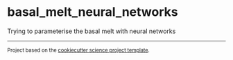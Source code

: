 basal_melt_neural_networks
==============================
<!-- [![Build Status](https://github.com/ClimateClara/basal_melt_neural_networks/workflows/Tests/badge.svg)](https://github.com/ClimateClara/basal_melt_neural_networks/actions)-->
<!-- [![codecov](https://codecov.io/gh/ClimateClara/basal_melt_neural_networks/branch/main/graph/badge.svg)](https://codecov.io/gh/ClimateClara/basal_melt_neural_networks)-->
<!--[![License:MIT](https://img.shields.io/badge/License-MIT-lightgray.svg?style=flt-square)](https://opensource.org/licenses/MIT)[![pypi](https://img.shields.io/pypi/v/basal_melt_neural_networks.svg)](https://pypi.org/project/basal_melt_neural_networks)-->
<!-- [![conda-forge](https://img.shields.io/conda/dn/conda-forge/basal_melt_neural_networks?label=conda-forge)](https://anaconda.org/conda-forge/basal_melt_neural_networks) -->
<!-- [![Documentation Status](https://readthedocs.org/projects/basal_melt_neural_networks/badge/?version=latest)](https://basal_melt_neural_networks.readthedocs.io/en/latest/?badge=latest)-->


Trying to parameterise the basal melt with neural networks

--------

<p><small>Project based on the <a target="_blank" href="https://github.com/jbusecke/cookiecutter-science-project">cookiecutter science project template</a>.</small></p>
